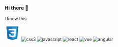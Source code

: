 ### Hi there 👋

<!--
**gisellequarto/gisellequarto** is a ✨ _special_ ✨ repository because its `README.md` (this file) appears on your GitHub profile.

Here are some ideas to get you started:

- 🔭 I’m currently working on ...
- 🌱 I’m currently learning ...
- 👯 I’m looking to collaborate on ...
- 🤔 I’m looking for help with ...
- 💬 Ask me about ...
- 📫 How to reach me: ...
- 😄 Pronouns: ...
- ⚡ Fun fact: ...
-->

I know this:
<p align="left">
<img src="https://github.com/gisellequarto/gisellequarto/blob/main/icons/css3-original-wordmark.svg" alt="html5" width="50" height="50"/>
<img src="" alt="css3" width="60" height="60"/>
<img src="" alt="javascript" width="60" height="60"/>
<img src="" alt="react" width="60" height="60"/>
<img src="" alt="vue" width="60" height="60"/>
<img src="" alt="angular" width="60" height="60"/>
</p>


